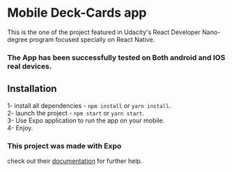 # Mobile Deck-Cards app

This is the one of the project featured in Udacity's React Developer Nano-degree program
focused specially on React Native.

### The App has been successfully tested on Both android and IOS real devices.

## Installation

1- install all dependencies - `npm install` or `yarn install`.\
2- launch the project - `npm start` or `yarn start`.\
3- Use Expo application to run the app on your mobile.\
4- Enjoy.

### This project was made with Expo

check out their [documentation]("https://docs.expo.dev/") for further help.
